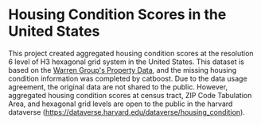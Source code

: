 # Housing Condition Scores in the United States

This project created aggregated housing condition scores at the resolution 6 level of H3 hexagonal grid system in the United States. This dataset is based on the [Warren Group's Property Data](https://www.thewarrengroup.com/our-data/), and the missing housing condition information was completed by catboost. 
Due to the data usage agreement, the original data are not shared to the public. However, aggregated housing condition scores at census tract, ZIP Code Tabulation Area, and hexagonal grid levels are open to the public in the harvard dataverse (https://dataverse.harvard.edu/dataverse/housing_condition).  
